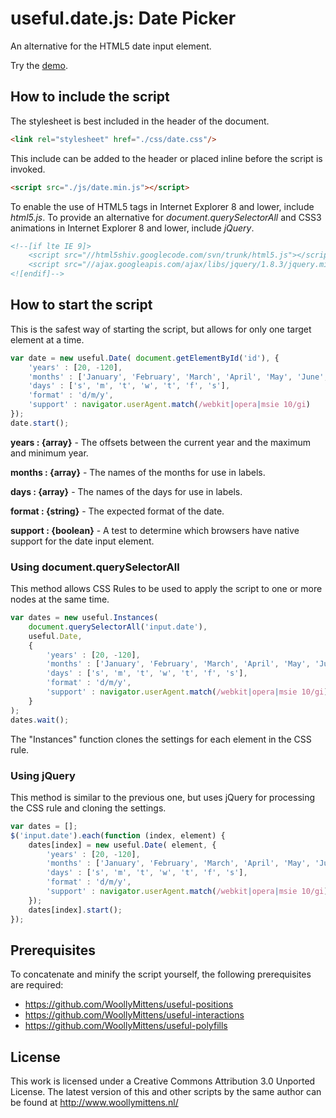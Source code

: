# useful.date.js: Date Picker

An alternative for the HTML5 date input element.

Try the <a href="http://www.woollymittens.nl/useful/default.php?url=date">demo</a>.

## How to include the script

The stylesheet is best included in the header of the document.

```html
<link rel="stylesheet" href="./css/date.css"/>
```

This include can be added to the header or placed inline before the script is invoked.

```html
<script src="./js/date.min.js"></script>
```

To enable the use of HTML5 tags in Internet Explorer 8 and lower, include *html5.js*. To provide an alternative for *document.querySelectorAll* and CSS3 animations in Internet Explorer 8 and lower, include *jQuery*.

```html
<!--[if lte IE 9]>
	<script src="//html5shiv.googlecode.com/svn/trunk/html5.js"></script>
	<script src="//ajax.googleapis.com/ajax/libs/jquery/1.8.3/jquery.min.js"></script>
<![endif]-->
```

## How to start the script

This is the safest way of starting the script, but allows for only one target element at a time.

```javascript
var date = new useful.Date( document.getElementById('id'), {
	'years' : [20, -120],
	'months' : ['January', 'February', 'March', 'April', 'May', 'June', 'July', 'August', 'September', 'October', 'November', 'December'],
	'days' : ['s', 'm', 't', 'w', 't', 'f', 's'],
	'format' : 'd/m/y',
	'support' : navigator.userAgent.match(/webkit|opera|msie 10/gi)
});
date.start();
```

**years : {array}** - The offsets between the current year and the maximum and minimum year.

**months : {array}** - The names of the months for use in labels.

**days : {array}** - The names of the days for use in labels.

**format : {string}** - The expected format of the date.

**support : {boolean}** - A test to determine which browsers have native support for the date input element.

### Using document.querySelectorAll

This method allows CSS Rules to be used to apply the script to one or more nodes at the same time.

```javascript
var dates = new useful.Instances(
	document.querySelectorAll('input.date'),
	useful.Date,
	{
		'years' : [20, -120],
		'months' : ['January', 'February', 'March', 'April', 'May', 'June', 'July', 'August', 'September', 'October', 'November', 'December'],
		'days' : ['s', 'm', 't', 'w', 't', 'f', 's'],
		'format' : 'd/m/y',
		'support' : navigator.userAgent.match(/webkit|opera|msie 10/gi)
	}
);
dates.wait();
```

The "Instances" function clones the settings for each element in the CSS rule.

### Using jQuery

This method is similar to the previous one, but uses jQuery for processing the CSS rule and cloning the settings.

```javascript
var dates = [];
$('input.date').each(function (index, element) {
	dates[index] = new useful.Date( element, {
		'years' : [20, -120],
		'months' : ['January', 'February', 'March', 'April', 'May', 'June', 'July', 'August', 'September', 'October', 'November', 'December'],
		'days' : ['s', 'm', 't', 'w', 't', 'f', 's'],
		'format' : 'd/m/y',
		'support' : navigator.userAgent.match(/webkit|opera|msie 10/gi)
	});
	dates[index].start();
});
```

## Prerequisites

To concatenate and minify the script yourself, the following prerequisites are required:
+ https://github.com/WoollyMittens/useful-positions
+ https://github.com/WoollyMittens/useful-interactions
+ https://github.com/WoollyMittens/useful-polyfills

## License
This work is licensed under a Creative Commons Attribution 3.0 Unported License. The latest version of this and other scripts by the same author can be found at http://www.woollymittens.nl/

